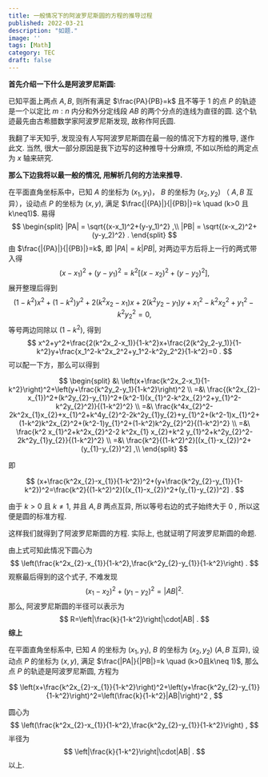 ```yaml
---
title: 一般情况下的阿波罗尼斯圆的方程的推导过程
published: 2022-03-21
description: "如题."
image: ''
tags: [Math]
category: TEC
draft: false
---
```



**首先介绍一下什么是阿波罗尼斯圆:**

已知平面上两点 $A, B$, 则所有满足 $\frac{PA}{PB}=k$ 且不等于 $1$ 的点 $P$ 的轨迹是一个以定比 $m:n$ 内分和外分定线段 $AB$ 的两个分点的连线为直径的圆. 这个轨迹最先由古希腊数学家阿波罗尼斯发现, 故称作阿氏圆.

我翻了半天知乎, 发现没有人写阿波罗尼斯圆在最一般的情况下方程的推导, 遂作此文. 当然, 很大一部分原因是我下边写的这种推导十分麻烦, 不如以所给的两定点为 $x$ 轴来研究.

**那么下边我将以最一般的情况, 用解析几何的方法来推导.**

在平面直角坐标系中，已知 $A$ 的坐标为 $(x_1,y_1)$， $B$ 的坐标为 $(x_2,y_2)$ （ $A,B$ 互异），设动点 $P$ 的坐标为 $(x,y)$, 满足 $\frac{|{PA}|}{|{PB}|}=k \quad (k>0 且 k\neq1)$. 易得
$$
\begin{split}
|PA| = \sqrt{(x-x_1)^2+(y-y_1)^2} ,\\
|PB| = \sqrt{(x-x_2)^2+(y-y_2)^2} .
\end{split}
$$
由 $\frac{|{PA}|}{|{PB}|}=k$, 即 $|PA| = k|PB|$, 对两边平方后将上一行的两式带入得
$$
(x-x_1)^2+(y-y_1)^2=k^2[(x-x_2)^2+(y-y_2)^2] ,
$$
展开整理后得到
$$
(1-k^2)x^2+(1-k^2)y^2+2(k^2x_2-x_1)x+2(k^2y_2-y_1)y+x_1^2-k^2x_2^2+y_1^2-k^2y_2^2=0 ,
$$
等号两边同除以 $(1-k^2)$, 得到
$$
x^2+y^2+\frac{2(k^2x_2-x_1)}{1-k^2}x+\frac{2(k^2y_2-y_1)}{1-k^2}y+\frac{x_1^2-k^2x_2^2+y_1^2-k^2y_2^2}{1-k^2}=0 .
$$
可以配一下方，那么可以得到

$$
\begin{split}
&\ \left(x+\frac{k^2x_2-x_1}{1-k^2}\right)^2+\left(y+\frac{k^2y_2-y_1}{1-k^2}\right)^2 \\
=&\ \frac{(k^2x_{2}-x_{1})^2+(k^2y_{2}-y_{1})^2+(k^2-1)(x_{1}^2-k^2x_{2}^2+y_{1}^2-k^2y_{2}^2)}{(1-k^2)^2} \\
=&\ \frac{k^4x_{2}^2-2k^2x_{1}x_{2}+x_{1}^2+k^4y_{2}^2-2k^2y_{1}y_{2}+y_{1}^2+(k^2-1)x_{1}^2+(1-k^2)k^2x_{2}^2+(k^2-1)y_{1}^2+(1-k^2)k^2y_{2}^2}{(1-k^2)^2} \\
=&\ \frac{k^2 x_{1}^2+k^2x_{2}^2-2 k^2x_{1} x_{2}+k^2 y_{1}^2+k^2y_{2}^2-2k^2y_{1}y_{2}}{(1-k^2)^2} \\
=&\ \frac{k^2}{(1-k^2)^2}[(x_{1}-x_{2})^2+(y_{1}-y_{2})^2] ,\\
\end{split}
$$

即

$$
(x+\frac{k^2x_{2}-x_{1}}{1-k^2})^2+(y+\frac{k^2y_{2}-y_{1}}{1-k^2})^2=\frac{k^2}{(1-k^2)^2}[(x_{1}-x_{2})^2+(y_{1}-y_{2})^2] .
$$

由于 $k>0$ 且 $k\neq 1$, 并且 $A,B$ 两点互异, 所以等号右边的式子始终大于 $0$ , 所以这便是圆的标准方程.

这样我们就得到了阿波罗尼斯圆的方程. 实际上, 也就证明了阿波罗尼斯圆的命题.

由上式可知此情况下圆心为
$$
\left(\frac{k^2x_{2}-x_{1}}{1-k^2},\frac{k^2y_{2}-y_{1}}{1-k^2}\right) .
$$
观察最后得到的这个式子, 不难发现
$$
(x_1-x_2)^2+(y_1-y_2)^2=|AB|^2 .
$$
那么, 阿波罗尼斯圆的半径可以表示为
$$
R=\left|\frac{k}{1-k^2}\right|\cdot|AB| .
$$
**综上**

在平面直角坐标系中, 已知 $A$ 的坐标为 $(x_1,y_1)$, $B$ 的坐标为 $(x_2,y_2)$ ($A,B$ 互异), 设动点 $P$ 的坐标为 $(x,y)$, 满足 $\frac{|PA|}{|PB|}=k \quad (k>0且k\neq 1)$, 那么点 $P$ 的轨迹是阿波罗尼斯圆, 方程为

$$
\left(x+\frac{k^2x_{2}-x_{1}}{1-k^2}\right)^2+\left(y+\frac{k^2y_{2}-y_{1}}{1-k^2}\right)^2=\left(\frac{k}{1-k^2}|AB|\right)^2 ,
$$

圆心为
$$
\left(\frac{k^2x_{2}-x_{1}}{1-k^2},\frac{k^2y_{2}-y_{1}}{1-k^2}\right) ,
$$
半径为
$$
\left|\frac{k}{1-k^2}\right|\cdot|AB| .
$$
以上.

